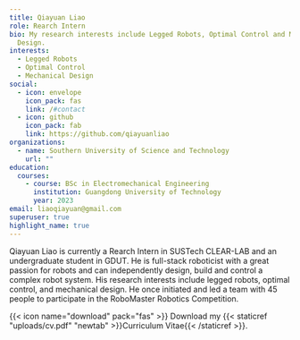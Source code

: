 ```yaml
---
title: Qiayuan Liao
role: Rearch Intern
bio: My research interests include Legged Robots, Optimal Control and Mechanical
  Design.
interests:
  - Legged Robots
  - Optimal Control
  - Mechanical Design
social:
  - icon: envelope
    icon_pack: fas
    link: /#contact
  - icon: github
    icon_pack: fab
    link: https://github.com/qiayuanliao
organizations:
  - name: Southern University of Science and Technology
    url: ""
education:
  courses:
    - course: BSc in Electromechanical Engineering
      institution: Guangdong University of Technology
      year: 2023
email: liaoqiayuan@gmail.com
superuser: true
highlight_name: true
---
```

Qiayuan Liao is currently a Rearch Intern in SUSTech CLEAR-LAB and an undergraduate student in GDUT. He is full-stack roboticist with a great passion for robots and can independently design, build and control a complex robot system. His research interests include legged robots, optimal control, and mechanical design. He once initiated and led a team with 45 people to participate in the RoboMaster Robotics Competition.

{{< icon name="download" pack="fas" >}} Download my {{< staticref "uploads/cv.pdf" "newtab" >}}Curriculum Vitae{{< /staticref >}}.